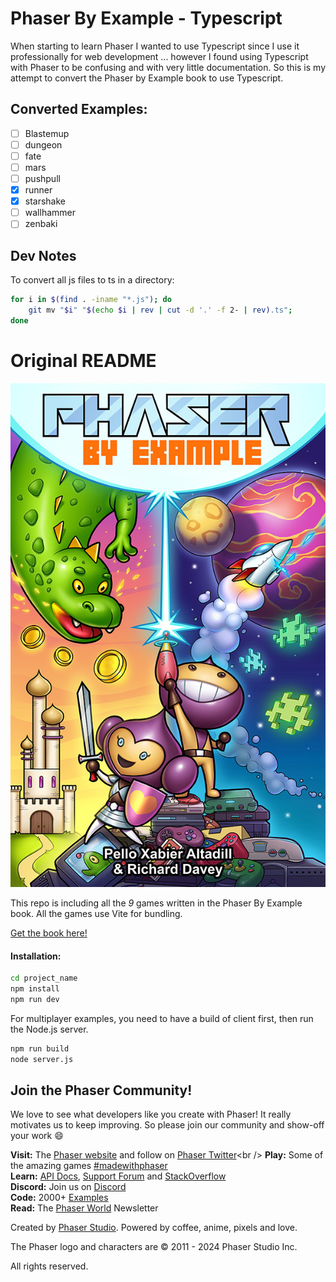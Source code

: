 # Phaser By Example - Typescript

When starting to learn Phaser I wanted to use Typescript since I use it professionally for web development ... however I found using Typescript with Phaser to be confusing and with very little documentation. So this is my attempt to convert the Phaser by Example book to use Typescript.

## Converted Examples:

- [ ] Blastemup
- [ ] dungeon
- [ ] fate
- [ ] mars
- [ ] pushpull
- [x] runner
- [x] starshake
- [ ] wallhammer
- [ ] zenbaki

## Dev Notes

To convert all js files to ts in a directory:
```bash
for i in $(find . -iname "*.js"); do
    git mv "$i" "$(echo $i | rev | cut -d '.' -f 2- | rev).ts";
done
```

# Original README

![alt text](Phaser-by-Example.jpg "Phaser by Example Cover")

This repo is including all the _9_ games written in the Phaser By Example book. All the games use Vite for bundling.

[Get the book here!](https://phaser.io/news/2024/04/phaser-by-example-book)

#### Installation:

```bash
cd project_name
npm install
npm run dev
```

For multiplayer examples, you need to have a build of client first, then run the Node.js server.

```bash
npm run build
node server.js
```

## Join the Phaser Community!

We love to see what developers like you create with Phaser! It really motivates us to keep improving. So please join our community and show-off your work 😄

**Visit:** The [Phaser website](https://phaser.io) and follow on [Phaser Twitter](https://twitter.com/phaser_)<br />
**Play:** Some of the amazing games [#madewithphaser](https://twitter.com/search?q=%23madewithphaser&src=typed_query&f=live)<br />
**Learn:** [API Docs](https://newdocs.phaser.io), [Support Forum](https://phaser.discourse.group/) and [StackOverflow](https://stackoverflow.com/questions/tagged/phaser-framework)<br />
**Discord:** Join us on [Discord](https://discord.gg/phaser)<br />
**Code:** 2000+ [Examples](https://labs.phaser.io)<br />
**Read:** The [Phaser World](https://phaser.io/community/newsletter) Newsletter<br />

Created by [Phaser Studio](mailto:support@phaser.io). Powered by coffee, anime, pixels and love.

The Phaser logo and characters are &copy; 2011 - 2024 Phaser Studio Inc.

All rights reserved.
